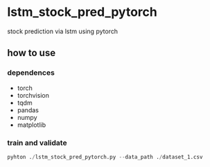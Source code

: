# lstm_stock_pred_pytorch
stock prediction via lstm using pytorch

## how to use
### dependences
  - torch
  - torchvision
  - tqdm
  - pandas
  - numpy
  - matplotlib
  
### train and validate
```python
pyhton ./lstm_stock_pred_pytorch.py --data_path ./dataset_1.csv
```
